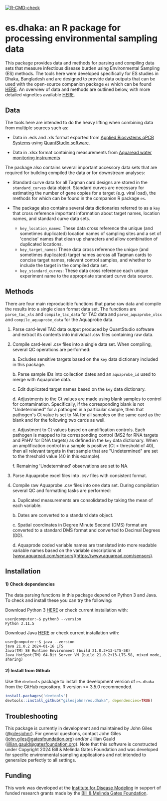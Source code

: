 <!-- badges: start -->
[![R-CMD-check](https://github.com/gilesjohnr/es.dhaka/actions/workflows/R-CMD-check.yaml/badge.svg)](https://github.com/gilesjohnr/es.dhaka/actions/workflows/R-CMD-check.yaml)
<!-- badges: end -->

# **es.dhaka**: an R package for processing environmental sampling data

This package provides data and methods for parsing and compiling data sets that measure infectious disease burden using Environmental Sampling (ES) methods. The tools here were developed specifically for ES studies in Dhaka, Bangladesh and are designed to provide data outputs that can be used with the open-source companion package `es` which can be found [HERE](https://gilesjohnr.github.io/es/). An overview of data and methods are outlined below, with more detailed vignettes available [HERE]().


## Data

The tools here are intended to do the heavy lifting when combining data from multiple sources such as:

  * Data in .eds and .xls format exported from [Applied Biosystems qPCR Systems](https://www.thermofisher.com/us/en/home/life-science/pcr/real-time-pcr/real-time-pcr-instruments.html?gclid=CjwKCAiAi6uvBhADEiwAWiyRdo3P55Qq1NO8sErSvCmVGT2Cs4-5NCzYcgqYhCC6KemKTn6sw7850BoCqbkQAvD_BwE&ef_id=CjwKCAiAi6uvBhADEiwAWiyRdo3P55Qq1NO8sErSvCmVGT2Cs4-5NCzYcgqYhCC6KemKTn6sw7850BoCqbkQAvD_BwE:G:s&s_kwcid=AL!3652!3!606132911219!p!!g!!taqman%20applied%20biosystems!17574808700!139287686778&cid=gsd_pcr_sbu_r02_co_cp1491_pjt9623_gsd00000_0se_gaw_rs_lgn_&gad_source=1) using [QuantStudio software](https://www.thermofisher.com/us/en/home/global/forms/life-science/quantstudio-6-7-flex-software.html).
  
  * Data in .xlsx format containing measurements from [Aquaread water monitoring instruments](https://www.aquaread.com/)
  
The package also contains several important accessory data sets that are required for building compiled the data or for downstream analyses:
  
  * Standard curve data for all Taqman card designs are stored in the `standard_curves` data object. Standard curves are necessary for estimating the number of gene copies for a target (e.g. viral load), the methods for which can be found in the companion R package `es`.
  
  * The package also contains several data dictionaries referred to as a `key` that cross reference important information about target names, location names, and standard curve data sets.
     - `key_location_names`: These data cross reference the unique (and sometimes duplicated) location names of sampling sites and a set of 'concise' names that clean up characters and allow combination of duplicated locations.
     - `key_target_names`: These data cross reference the unique (and sometimes duplicated) target names across all Taqman cards to concise target names, relevant control samples, and whether to include the target in the compiled data set.
     - `key_standard_curves`: These data cross reference each unique experiment name to the appropriate standard curve data source.
  
## Methods

There are four main reproducible functions that parse raw data and compile the results into a single clean format data set. The functions are `parse_tac_xls` and `compile_tac_data` for TAC data and `parse_aquaprobe_xlsx` and `compile_aquaprobe_data` for the Aquaprobe data. 

  1. Parse card-level TAC data output produced by QuantStudio software and extract its contents into individual .csv files containing raw data. 
  
  2. Compile card-level .csv files into a single data set. When compiling, several QC operations are performed:
  
     a. Excludes sensitive targets based on the `key` data dictionary included in this package.
     
     b. Parse sample IDs into collection dates and an `aquaprobe_id` used to merge with Aquaprobe data.
     
     c. Edit duplicated target names based on the `key` data dictionary. 
     
     d. Adjustments to the Ct values are made using blank samples to control for contamination. Specifically, if the corresponding blank is not "Undetermined" for a pathogen in a particular sample, then that pathogen's Ct value is set to NA for all samples on the same card as the blank and for the following two cards as well.
     
     e. Adjustment to Ct values based on amplification controls. Each pathogen is mapped to its corresponding control (MS2 for RNA targets and PhHV for DNA targets) as defined in the `key` data dictionary. When an amplification control in a sample is positive (Ct < threshold of 40), then all relevant targets in that sample that are "Undetermined" are set to the threshold value (40 in this example).
     
     f. Remaining 'Undetermined' observations are set to NA.
     
  3. Parse Aquaprobe excel files into .csv files with consistent format.
  
  4. Compile raw Aquaprobe .csv files into one data set. During compilation several QC and formatting tasks are performed:
  
     a. Duplicated measurements are consolidated by taking the mean of each variable.
     
     b. Dates are converted to a standard date object.
     
     c. Spatial coordinates in Degree Minute Second (DMS) format are converted to a standard DMS format and converted to Decimal Degrees (DD).
     
     d. Aquaprode coded variable names are translated into more readable variable names based on the variable descriptions at [www.aquaread.com/sensors](https://www.aquaread.com/sensors). 
     
     


## Installation

#### 1) Check dependencies
The data parsing functions in this package depend on Python 3 and Java. To check and install these you can try the following:

Download Python 3 [HERE](https://www.python.org/downloads/) or check current installation with:
```console
user@computer:~$ python3 --version
Python 3.11.5
```


Download Java [HERE](https://www.oracle.com/java/technologies/downloads/) or check current installation with:
```console
user@computer:~$ java --version
java 21.0.2 2024-01-16 LTS
Java(TM) SE Runtime Environment (build 21.0.2+13-LTS-58)
Java HotSpot(TM) 64-Bit Server VM (build 21.0.2+13-LTS-58, mixed mode, sharing)
```


#### 2) Install from Github
Use the `devtools` package to install the development version of `es.dhaka` from the GitHub repository. R version >= 3.5.0 recommended.
```r
install.packages('devtools')
devtools::install_github("gilesjohnr/es.dhaka", dependencies=TRUE)
```


## Troubleshooting
This package is currently in development and maintained by John Giles ([@gilesjohnr](https://github.com/gilesjohnr)). For general questions, contact John Giles (john.giles@gatesfoundation.org) and/or Jillian Gauld (jillian.gauld@gatesfoundation.org). Note that this software is constructed under Copyright 2024 Bill & Melinda Gates Foundation and was developed for specific environmental sampling applications and not intended to generalize perfectly to all settings.


## Funding
This work was developed at the [Institute for Disease Modeling](https://www.idmod.org/) in support of funded research grants made by the [Bill \& Melinda Gates Foundation](https://www.gatesfoundation.org/).
